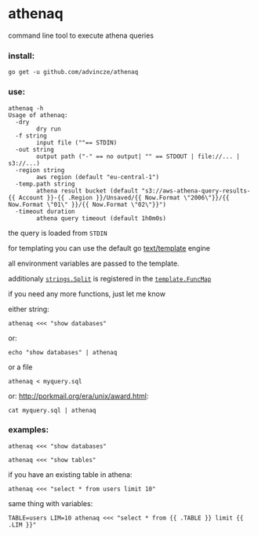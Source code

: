 # athenaq

command line tool to execute athena queries 


### install:

```shell
go get -u github.com/advincze/athenaq
```


### use:
```shell
athenaq -h
Usage of athenaq:
  -dry
    	dry run
  -f string
    	input file (""== STDIN)
  -out string
    	output path ("-" == no output| "" == STDOUT | file://... | s3://...)
  -region string
    	aws region (default "eu-central-1")
  -temp.path string
    	athena result bucket (default "s3://aws-athena-query-results-{{ Account }}-{{ .Region }}/Unsaved/{{ Now.Format \"2006\"}}/{{ Now.Format \"01\" }}/{{ Now.Format \"02\"}}")
  -timeout duration
    	athena query timeout (default 1h0m0s)
```

the query is loaded from `STDIN`

for templating you can use the default go [text/template](https://golang.org/pkg/text/template/) engine

all environment variables are passed to the template.

additionaly [`strings.Split`](https://golang.org/pkg/strings/#Split) is registered in the [`template.FuncMap`](https://golang.org/pkg/text/template/#Template.Funcs)

if you need any more functions, just let me know




either string:
```shell
athenaq <<< "show databases"
```
or:
```shell
echo "show databases" | athenaq
```


or a file
```shell
athenaq < myquery.sql
```
or:
http://porkmail.org/era/unix/award.html:
```shell
cat myquery.sql | athenaq 
```


### examples:

```shell
athenaq <<< "show databases"
```

```shell
athenaq <<< "show tables"
```

if you have an existing table in athena:
```shell
athenaq <<< "select * from users limit 10"
```

same thing with variables:
```shell
TABLE=users LIM=10 athenaq <<< "select * from {{ .TABLE }} limit {{ .LIM }}"
```



